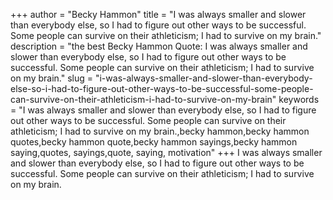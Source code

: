 +++
author = "Becky Hammon"
title = "I was always smaller and slower than everybody else, so I had to figure out other ways to be successful. Some people can survive on their athleticism; I had to survive on my brain."
description = "the best Becky Hammon Quote: I was always smaller and slower than everybody else, so I had to figure out other ways to be successful. Some people can survive on their athleticism; I had to survive on my brain."
slug = "i-was-always-smaller-and-slower-than-everybody-else-so-i-had-to-figure-out-other-ways-to-be-successful-some-people-can-survive-on-their-athleticism-i-had-to-survive-on-my-brain"
keywords = "I was always smaller and slower than everybody else, so I had to figure out other ways to be successful. Some people can survive on their athleticism; I had to survive on my brain.,becky hammon,becky hammon quotes,becky hammon quote,becky hammon sayings,becky hammon saying,quotes, sayings,quote, saying, motivation"
+++
I was always smaller and slower than everybody else, so I had to figure out other ways to be successful. Some people can survive on their athleticism; I had to survive on my brain.
